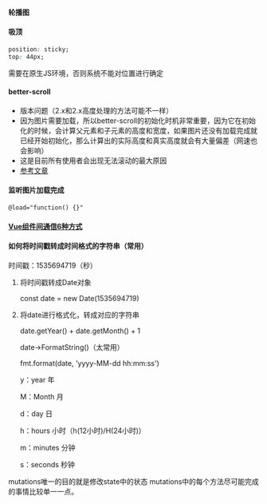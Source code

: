 #### 轮播图

#### 吸顶

```css
position: sticky;
top: 44px;
```

需要在原生JS环境，否则系统不能对位置进行确定

#### better-scroll

- 版本问题（2.x和2.x高度处理的方法可能不一样）
- 因为图片需要加载，所以better-scroll的初始化时机非常重要，因为它在初始化的时候，会计算父元素和子元素的高度和宽度，如果图片还没有加载完成就已经开始初始化，那么计算出的实际高度和真实高度就会有大量偏差（网速也会影响）
- 这是目前所有使用者会出现无法滚动的最大原因
- [参考文章](https://blog.csdn.net/weixin_46242909/article/details/114117224)

#### 监听图片加载完成

`@load="function() {}"`

#### [Vue组件间通信6种方式](https://blog.fundebug.com/2019/05/18/6-ways-for-vue-communication/)

#### 如何将时间戳转成时间格式的字符串（常用）

时间戳：1535694719（秒）

1. 将时间戳转成Date对象

   const date = new Date(1535694719)

2. 将date进行格式化，转成对应的字符串

   date.getYear() + date.getMonth() + 1

   date->FormatString()（太常用）

   fmt.format(date, 'yyyy-MM-dd hh:mm:ss')

   y：year 年

   M：Month 月

   d：day 日

   h：hours 小时（h(12小时)/H(24小时)）

   m：minutes 分钟

   s：seconds 秒钟

mutations唯一的目的就是修改state中的状态
mutations中的每个方法尽可能完成的事情比较单一一点。
